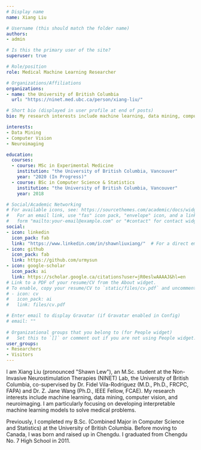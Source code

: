 ```yaml
---
# Display name
name: Xiang Liu

# Username (this should match the folder name)
authors:
- admin

# Is this the primary user of the site?
superuser: true

# Role/position
role: Medical Machine Learning Researcher

# Organizations/Affiliations
organizations:
- name: the University of British Columbia
  url: "https://ninet.med.ubc.ca/person/xiang-liu/"

# Short bio (displayed in user profile at end of posts)
bio: My research interests include machine learning, data mining, computer vision, and neuroimaging.

interests:
- Data Mining
- Computer Vision
- Neuroimaging

education:
  courses:
  - course: MSc in Experimental Medicine
    institution: "the University of British Columbia, Vancouver"
    year: "2020 (In Progress)"
  - course: BSc in Computer Science & Statistics
    institution: "the University of British Columbia, Vancouver"
    year: 2018

# Social/Academic Networking
# For available icons, see: https://sourcethemes.com/academic/docs/widgets/#icons
#   For an email link, use "fas" icon pack, "envelope" icon, and a link in the
#   form "mailto:your-email@example.com" or "#contact" for contact widget.
social:
- icon: linkedin
  icon_pack: fab
  link: "https://www.linkedin.com/in/shawnliuxiang/"  # For a direct email link, use "mailto:test@example.org".
- icon: github
  icon_pack: fab
  link: https://github.com/urmysun
- icon: google-scholar
  icon_pack: ai
  link: https://scholar.google.ca/citations?user=jR0eslwAAAAJ&hl=en
# Link to a PDF of your resume/CV from the About widget.
# To enable, copy your resume/CV to `static/files/cv.pdf` and uncomment the lines below.  
# - icon: cv
#   icon_pack: ai
#   link: files/cv.pdf

# Enter email to display Gravatar (if Gravatar enabled in Config)
# email: ""
  
# Organizational groups that you belong to (for People widget)
#   Set this to `[]` or comment out if you are not using People widget.  
user_groups:
- Researchers
- Visitors
---
```


I am Xiang Liu (pronounced "Shawn Lew"), an M.Sc. student at the Non-Invasive Neurostimulation Therapies (NINET) Lab, the University of British Columbia, co-supervised by Dr. Fidel Vila-Rodriguez (M.D., Ph.D., FRCPC, FAPA) and Dr. Z. Jane Wang (Ph.D., IEEE Fellow, FCAE). My research interests include machine learning, data mining, computer vision, and neuroimaging. I am particularly focusing on developing interpretable machine learning models to solve medical problems. 

Previously, I completed my B.Sc. (Combined Major in Computer Science and Statistics) at the University of British Columbia. Before moving to Canada, I was born and raised up in Chengdu. I graduated from Chengdu No. 7 High School in 2011.
